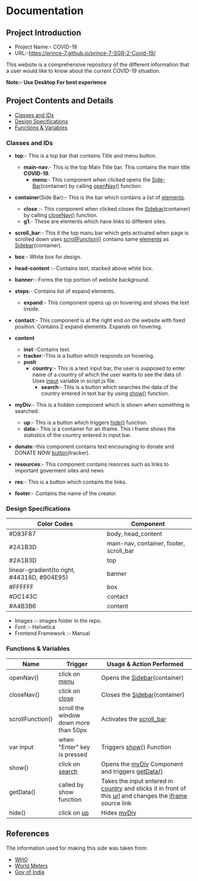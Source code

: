 # Documentation

## Project Introduction
- Project Name:- COVID-19
- URL:-https://prince-7.github.io/prince-7-SGR-2-Covid-19/

This website is a comprehensive repository of the different information that a user would like to know about the current COVID-19 situation.


**Note:- Use Desktop For best experience**


## Project Contents and Details
 * [Classes and IDs](#HTML)
 * [Design Specifications](#CSS)
 * [Functions & Variables](#JS)

### **<a name="HTML">Classes and IDs</a>**

* **top**:- This is a top bar that contains Title and menu button.
  * **main-nav**:- This is the top Main Title bar. This contains the main title **COVID-19**.
     * <a name="menu">**menu**</a>:- This component when clicked opens the [Side-Bar](#Sidebar)(container) by calling [openNav()](#open) function.
* <a name="SideBar">**container**</a>(Side Bar):- This is the bar which contains a list of [elements](#element).
   * <a name="close">**close**</a> :- This component when clicked closes the [Sidebar](#SideBar)(container) by calling [closeNav()](#close) function.
   * <a name="elements">**g1**</a>:- These are elements which have links to different sites.
* <a name="scroll_bar">**scroll_bar**</a>:- This it the top manu bar which gets activated when page is scrolled down uses [scrollFunction()](#scroll) contains same [elements](#element) as [Sidebar](#SideBar)(container).

* **box**:- White box for design.
* **head-content** :- Contains text, stacked above white box.
* **banner**:- Forms the top portion of  website background.
* **steps**:- Contains list of expand elements.
   * **expand**:- This component opens up on hovering and shows the text inside.
* **contact**:- This component is at the right end on the website with fixed position. Contains 2 expand elements. Expands on hovering.
* **content**
  * **inst**:-Contains text.
  * <a name="tracker">**tracker**</a>:-This is a button which responds on hovering.
  * **push**
    * <a name="country">**country**</a>:- This is a text input bar, the user is supposed to enter name of a country of which the user wants to see the data of. Uses [input](#input) variable in script.js file.
      * <a name="search">**search**</a>:- This is a button which searches the data of the country entered in text bar by using [show()](#show) function.
 * **<a name="myDiv">myDiv</a>**:- This is a hidden component which is shown when something is searched.
   * **<a name="up">up</a>**:- This is a button which triggers [hide()](#hide) function.
   * **<a name="data">data</a>**:- This is a container for an <a name="iframe">iframe</a>. This i frame shows the statistics of the country entered in input bar.
   
* **<a name="donate">donate</a>**:-this component contains text encouraging to donate and DONATE NOW [button](#tracker)(tracker).
* **<a name="resources">resources</a>**:- This component contains resorces such as links to important goverment sites and news
 * **<a name="res">res</a>**:- This is a button which contains the links.
 
 * **footer**:- Contains the name of the creator.



### **<a name="CSS">Design Specifications</a>**


|Color Codes| Component|
|-----------|-------|
| #D83F87 | body, head_content|
| #2A1B3D | main-nav, container, footer, scroll_bar|
| #2A1B3D | top |
| linear-gradient(to right, #44318D, #904E95)|banner|
| #FFFFFF | box|
| #DC143C | contact|
| #A4B3B6 | content |

- Images :- images folder in the repo.
- Font :- Helvetica
- Frontend Framework :- Manual


### **<a name="JS">Functions & Variables</a>**
| Name |Trigger |  Usage & Action Performed |
| -----------|---------- | ----------- |
| <a name="open"> openNav()</a>| click on [menu](#menu) | Opens the [Sidebar](#SideBar)(container) |
| <a name="close"> closeNav()</a> | click on [close](#close) |Closes the [Sidebar](#SideBar)(container)|
| <a name="scroll"> scrollFunction()</a> | scroll the window down more than 50px|Activates the [scroll_bar](#scroll_bar)|
|<a name="input">var input</a>| when "Enter" key is pressed| Triggers [show()](#show) Function|
| <a name="show">show()</a>| click on [search](#search) | Opens the [myDiv](#myDiv) Component and triggers [getData()](#get)|
| <a name="">getData()</a>|  called by show function | Takes the input entered in [country](#country) and sticks it in front of this [url](https://www.worldometers.info/coronavirus/country/) and changes the [iframe](#iframe) source link|
| <a name="hide">hide()</a>| click on [up](#up)| Hides [myDiv](#myDiv)|

## References
 The information used for making this side was taken from:
  - [WHO](https://www.who.int/health-topics/coronavirus#tab=tab_1)
  - [World Meters](https://www.worldometers.info/coronavirus/country/)
  - [Gov of India](https://www.mygov.in/covid-19/?cbps=1)
